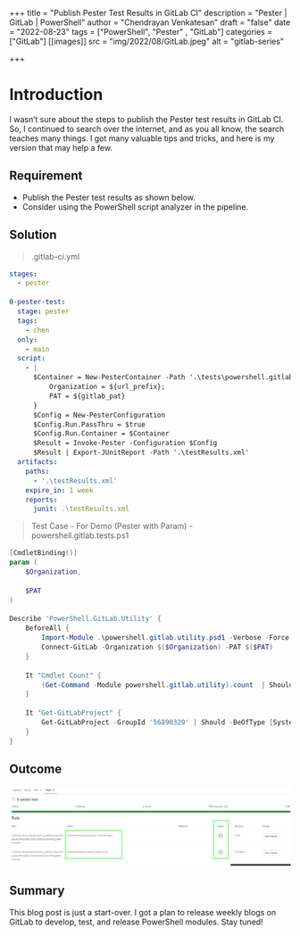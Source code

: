 +++
title = "Publish Pester Test Results in GitLab CI"
description = "Pester | GitLab | PowerShell"
author = "Chendrayan Venkatesan"
draft = "false"
date = "2022-08-23"
tags = ["PowerShell", "Pester" , "GitLab"]
categories = ["GitLab"]
[[images]]
  src = "img/2022/08/GitLab.jpeg"
  alt = "gitlab-series"

+++

# Introduction

I wasn’t sure about the steps to publish the Pester test results in GitLab CI. So, I continued to search over the internet, and as you all know, the search teaches many things. I got many valuable tips and tricks, and here is my version that may help a few. 

## Requirement

- Publish the Pester test results as shown below. 
- Consider using the PowerShell script analyzer in the pipeline. 

## Solution

> .gitlab-ci.yml 

```YAML
stages:
  - pester

0-pester-test:
  stage: pester
  tags:
    - chen
  only:
    - main
  script:
    - | 
      $Container = New-PesterContainer -Path '.\tests\powershell.gitlab.tests.ps1' -Data @{
          Organization = ${url_prefix}; 
          PAT = ${gitlab_pat} 
      } 
      $Config = New-PesterConfiguration
      $Config.Run.PassThru = $true
      $Config.Run.Container = $Container
      $Result = Invoke-Pester -Configuration $Config 
      $Result | Export-JUnitReport -Path '.\testResults.xml'
  artifacts:
    paths: 
      - '.\testResults.xml'
    expire_in: 1 week
    reports:
      junit: .\testResults.xml
```

> Test Case - For Demo (Pester with Param) - powershell.gitlab.tests.ps1

```PowerShell
[CmdletBinding()]
param (
    $Organization,

    $PAT
)

Describe 'PowerShell.GitLab.Utility' {    
    BeforeAll {
        Import-Module .\powershell.gitlab.utility.psd1 -Verbose -Force
        Connect-GitLab -Organization $($Organization) -PAT $($PAT)
    }
    
    It "Cmdlet Count" {
        (Get-Command -Module powershell.gitlab.utility).count  | Should -BeExactly 3
    }

    It "Get-GitLabProject" {
        Get-GitLabProject -GroupId '56890329' | Should -BeOfType [System.Management.Automation.PSCustomObject]
    }
}
```

## Outcome 

![Outcome](/static/img/2022/08/Outcome.png)

## Summary

This blog post is just a start-over. I got a plan to release weekly blogs on GitLab to develop, test, and release PowerShell modules. Stay tuned! 
